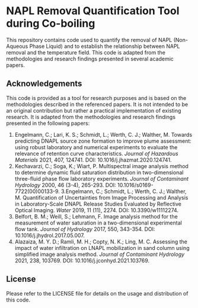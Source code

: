 # NAPL Removal Quantification Tool during Co-boiling

This repository contains code used to quantify the removal of NAPL (Non-Aqueous Phase Liquid) and to establish the relationship between NAPL removal and the temperature field. This code is adapted from the methodologies and research findings presented in several academic papers.

## Acknowledgements

This code is provided as a tool for research purposes and is based on the methodologies described in the referenced papers. 
It is not intended to be an original contribution but rather a practical implementation of existing research.
It is adapted from the methodologies and research findings presented in the following papers:

1. Engelmann, C.; Lari, K. S.; Schmidt, L.; Werth, C. J.; Walther, M. Towards predicting DNAPL source zone formation to improve plume assessment: using robust laboratory and numerical experiments to evaluate the relevance of retention curve characteristics. *Journal of Hazardous Materials* 2021, 407, 124741. DOI: 10.1016/j.jhazmat.2020.124741.
2. Kechavarzi, C.; Soga, K.; Wiart, P. Multispectral image analysis method to determine dynamic fluid saturation distribution in two-dimensional three-fluid phase flow laboratory experiments. *Journal of Contaminant Hydrology* 2000, 46 (3-4), 265-293. DOI: 10.1016/s0169-7722(00)00133-9.
3.Engelmann, C.; Schmidt, L.; Werth, C. J.; Walther, M. Quantification of Uncertainties from Image Processing and Analysis in Laboratory-Scale DNAPL Release Studies Evaluated by Reflective Optical Imaging. *Water* 2019, 11 (11), 2274. DOI: 10.3390/w11112274.
4. Belfort, B. M.; Weill, S.; Lehmann, F. Image analysis method for the measurement of water saturation in a two-dimensional experimental flow tank. *Journal of Hydrology* 2017, 550, 343-354. DOI: 10.1016/j.jhydrol.2017.05.007.
5. Alazaiza, M. Y. D.; Ramli, M. H.; Copty, N. K.; Ling, M. C. Assessing the impact of water infiltration on LNAPL mobilization in sand column using simplified image analysis method. *Journal of Contaminant Hydrology* 2021, 238, 103769. DOI: 10.1016/j.jconhyd.2021.103769.

## License

Please refer to the LICENSE file for details on the usage and distribution of this code.


